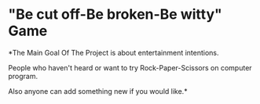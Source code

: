 # "Be cut off-Be broken-Be witty" Game
*The Main Goal Of The Project is about entertainment intentions. 

People who haven't heard or want to try Rock-Paper-Scissors on computer program.

Also anyone can add something new if you would like.*
